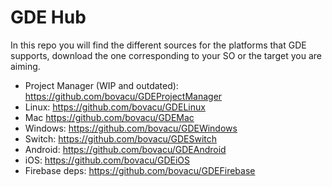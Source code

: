 # GDE Hub
In this repo you will find the different sources for the platforms that GDE supports, download the one corresponding to your SO or the target you are aiming.
- Project Manager (WIP and outdated): https://github.com/bovacu/GDEProjectManager
- Linux: https://github.com/bovacu/GDELinux
- Mac https://github.com/bovacu/GDEMac
- Windows: https://github.com/bovacu/GDEWindows
- Switch: https://github.com/bovacu/GDESwitch
- Android: https://github.com/bovacu/GDEAndroid
- iOS: https://github.com/bovacu/GDEiOS
- Firebase deps: https://github.com/bovacu/GDEFirebase
